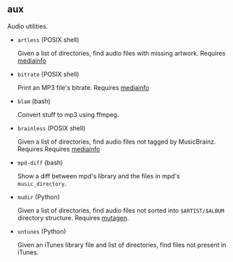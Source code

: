 aux
---

Audio utilities.

* `artless` (POSIX shell)

  Given a list of directories, find audio files with missing artwork.
  Requires [mediainfo][mi]

* `bitrate` (POSIX shell)

  Print an MP3 file's bitrate. Requires [mediainfo][mi]

* `blam` (bash)

  Convert stuff to mp3 using ffmpeg.

* `brainless` (POSIX shell)

  Given a list of directories, find audio files not tagged by
  MusicBrainz. Requires Requires [mediainfo][mi]

* `mpd-diff` (bash)

  Show a diff between mpd's library and the files in mpd's
  `music_directory`.

* `mudir` (Python)

  Given a list of directories, find audio files not sorted into
  `$ARTIST/$ALBUM` directory structure. Requires [mutagen](https://code.google.com/p/mutagen/).

* `untunes` (Python)

  Given an iTunes library file and list of directories, find files not
  present in iTunes.

[mi]: https://mediaarea.net/en/MediaInfo
